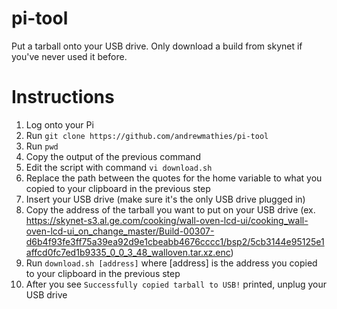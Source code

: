 # pi-tool
Put a tarball onto your USB drive. Only download a build from skynet if you've never used it before.

# Instructions
1. Log onto your Pi
1. Run `git clone https://github.com/andrewmathies/pi-tool`
1. Run `pwd`
1. Copy the output of the previous command
1. Edit the script with command `vi download.sh`
1. Replace the path between the quotes for the home variable to what you copied to your clipboard in the previous step
1. Insert your USB drive (make sure it's the only USB drive plugged in)
1. Copy the address of the tarball you want to put on your USB drive (ex. https://skynet-s3.al.ge.com/cooking/wall-oven-lcd-ui/cooking_wall-oven-lcd-ui_on_change_master/Build-00307-d6b4f93fe3ff75a39ea92d9e1cbeabb4676cccc1/bsp2/5cb3144e95125e1affcd0fc7ed1b9335_0_0_3_48_walloven.tar.xz.enc)
1. Run `download.sh [address]` where [address] is the address you copied to your clipboard in the previous step
1. After you see `Successfully copied tarball to USB!` printed, unplug your USB drive

